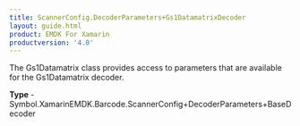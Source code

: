```yaml
---
title: ScannerConfig.DecoderParameters+Gs1DatamatrixDecoder
layout: guide.html
product: EMDK For Xamarin 
productversion: '4.0' 
---
```

The Gs1Datamatrix class provides access to parameters that are available for the Gs1Datamatrix decoder.

**Type** - Symbol.XamarinEMDK.Barcode.ScannerConfig+DecoderParameters+BaseDecoder

